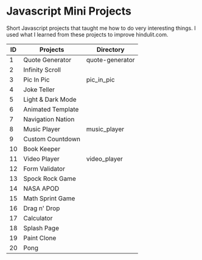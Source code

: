 # Javascript Mini Projects

Short Javascript projects that taught me how to do very interesting things. I 
used what I learned from these projects to improve hindulit.com.

| ID | Projects          | Directory                   |
| -- | ----------------- | --------------------------- |
| 1  | Quote Generator   | quote-generator             | 
| 2  | Infinity Scroll   |                             |
| 3  | Pic In Pic        | pic_in_pic                  |
| 4  | Joke Teller       |                             |
| 5  | Light & Dark Mode |                             |
| 6  | Animated Template |                             |
| 7  | Navigation Nation |                             |
| 8  | Music Player      | music_player                |
| 9  | Custom Countdown  |                             |
| 10 | Book Keeper       |                             |
| 11 | Video Player      | video_player                |
| 12 | Form Validator    |                             |
| 13 | Spock Rock Game   |                             |
| 14 | NASA APOD         |                             |
| 15 | Math Sprint Game  |                             |
| 16 | Drag n' Drop      |                             |
| 17 | Calculator        |                             |
| 18 | Splash Page       |                             |
| 19 | Paint Clone       |                             |
| 20 | Pong              |                             |
